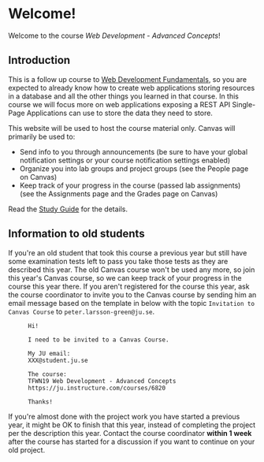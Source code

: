 # Welcome!
Welcome to the course *Web Development - Advanced Concepts*!

## Introduction
This is a follow up course to [Web Development Fundamentals](../web-development-fundamentals/), so you are expected to already know how to create web applications storing resources in a database and all the other things you learned in that course. In this course we will focus more on web applications exposing a REST API Single-Page Applications can use to store the data they need to store.

This website will be used to host the course material only. Canvas will primarily be used to:

* Send info to you through announcements (be sure to have your global notification settings or your course notification settings enabled)
* Organize you into lab groups and project groups (see the People page on Canvas)
* Keep track of your progress in the course (passed lab assignments) (see the Assignments page and the Grades page on Canvas)

Read the [Study Guide](./study-guide/) for the details.

## Information to old students
If you're an old student that took this course a previous year but still have some examination tests left to pass you take those tests as they are described this year. The old Canvas course won't be used any more, so join this year's Canvas course, so we can keep track of your progress in the course this year there. If you aren't registered for the course this year, ask the course coordinator to invite you to the Canvas course by sending him an email message based on the template in <FigureNumber /> below with the topic `Invitation to Canvas Course` to `peter.larsson-green@ju.se`.

<Figure caption="Template for email message to be invited to a Canvas Course. Replace XXX with your own value.">

```
Hi!

I need to be invited to a Canvas Course.

My JU email:
XXX@student.ju.se

The course:
TFWN19 Web Development - Advanced Concepts https://ju.instructure.com/courses/6820

Thanks!
```

</Figure>

If you're almost done with the project work you have started a previous year, it might be OK to finish that this year, instead of completing the project per the description this year. Contact the course coordinator **within 1 week** after the course has started for a discussion if you want to continue on your old project.